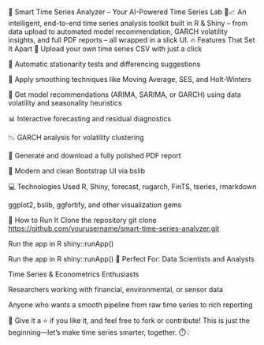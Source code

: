 🚀 Smart Time Series Analyzer – Your AI-Powered Time Series Lab 🧠📈
An intelligent, end-to-end time series analysis toolkit built in R & Shiny – from data upload to automated model recommendation, GARCH volatility insights, and full PDF reports – all wrapped in a slick UI.
🔥 Features That Set It Apart
📂 Upload your own time series CSV with just a click

🧹 Automatic stationarity tests and differencing suggestions

🧼 Apply smoothing techniques like Moving Average, SES, and Holt-Winters

🤖 Get model recommendations (ARIMA, SARIMA, or GARCH) using data volatility and seasonality heuristics

📊 Interactive forecasting and residual diagnostics

📉 GARCH analysis for volatility clustering

📄 Generate and download a fully polished PDF report

💎 Modern and clean Bootstrap UI via bslib

💻 Technologies Used
R, Shiny, forecast, rugarch, FinTS, tseries, rmarkdown

ggplot2, bslib, ggfortify, and other visualization gems

🧪 How to Run It
Clone the repository
git clone https://github.com/yourusername/smart-time-series-analyzer.git

Run the app in R
shiny::runApp()


Run the app in R
shiny::runApp()
📌 Perfect For:
Data Scientists and Analysts

Time Series & Econometrics Enthusiasts

Researchers working with financial, environmental, or sensor data

Anyone who wants a smooth pipeline from raw time series to rich reporting

🌟 Give it a ⭐ if you like it, and feel free to fork or contribute!
This is just the beginning—let’s make time series smarter, together. ⏱️💡

